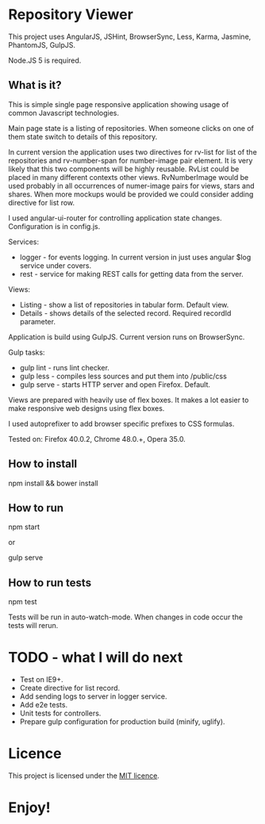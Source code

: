 # Repository Viewer

This project uses AngularJS, JSHint, BrowserSync, Less, Karma, Jasmine, PhantomJS, GulpJS.

Node.JS 5 is required.

## What is it?

This is simple single page responsive application showing usage of common Javascript technologies.

Main page state is a listing of repositories. When someone clicks on one of them state switch to details of this repository.

In current version the application uses two directives for rv-list for list of the repositories and rv-number-span for number-image pair element. It is very likely that this two components will be highly reusable. RvList could be placed in many different contexts other views. RvNumberImage would be used probably in all occurrences of numer-image pairs for views, stars and shares. When more mockups would be provided we could consider adding directive for list row.

I used angular-ui-router for controlling application state changes. Configuration is in config.js.

Services:
* logger - for events logging. In current version in just uses angular $log service under covers.
* rest - service for making REST calls for getting data from the server.

Views:
* Listing - show a list of repositories in tabular form. Default view.
* Details - shows details of the selected record. Required recordId parameter.

Application is build using GulpJS. Current version runs on BrowserSync.

Gulp tasks:
* gulp lint - runs lint checker.
* gulp less - compiles less sources and put them into /public/css
* gulp serve - starts HTTP server and open Firefox. Default.

Views are prepared with heavily use of flex boxes. It makes a lot easier to make responsive web designs using flex boxes.

I used autoprefixer to add browser specific prefixes to CSS formulas.

Tested on: Firefox 40.0.2, Chrome 48.0.+, Opera 35.0.

## How to install

npm install && bower install

## How to run

npm start

or

gulp serve

## How to run tests

npm test

Tests will be run in auto-watch-mode. When changes in code occur the tests will rerun.

# TODO - what I will do next

* Test on IE9+.
* Create directive for list record.
* Add sending logs to server in logger service.
* Add e2e tests.
* Unit tests for controllers.
* Prepare gulp configuration for production build (minify, uglify).

# Licence

This project is licensed under the [MIT licence](LICENSE.md).

# Enjoy!
